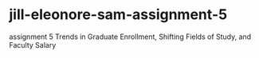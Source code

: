 # jill-eleonore-sam-assignment-5
assignment 5 Trends in Graduate Enrollment, Shifting Fields of Study, and Faculty Salary
